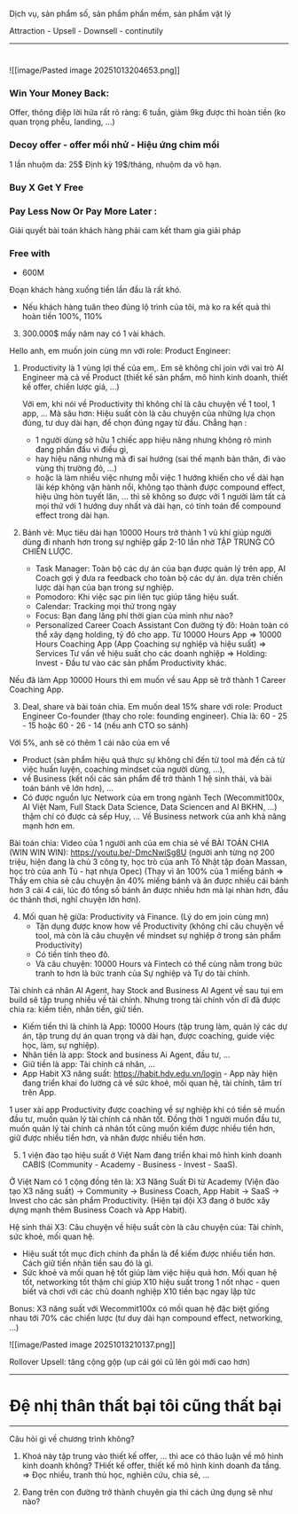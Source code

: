 Dịch vụ, sản phẩm số, sản phẩm phần mềm, sản phẩm vật lý 

Attraction  - Upsell - Downsell - continutily 

----
# 

![[image/Pasted image 20251013204653.png]]



### Win Your Money Back: 
Offer, thông điệp lời hứa rất rõ ràng: 6 tuần, giảm 9kg được thì hoàn tiền (ko quan trọng phễu, landing, ...)

### Decoy offer - offer mồi nhử - Hiệu ứng chim mồi
1 lần nhuộm da: 25$ 
Định kỳ 19$/tháng, nhuộm da vô hạn. 

### Buy X Get Y Free 

### Pay Less Now Or Pay More Later : 
Giải quyết bài toán khách hàng phải cam kết tham gia giải pháp 

### Free with
- 600M 

Đoạn khách hàng xuống tiền lần đầu là rất khó. 
- Nếu khách hàng tuân theo đúng lộ trình của tôi, mà ko ra kết quả thì hoàn tiền 100%, 110% 

3. 300.000$ mấy năm nay có 1 vài khách. 



Hello anh, em muốn join cùng mn với role: Product Engineer: 
1. Productivity là 1 vùng lợi thế của em,. 
	Em sẽ không chỉ join với vai trò AI Engineer mà cả về Product (thiết kế sản phẩm, mô hình kinh doanh, thiết kế offer, chiến lược giá, ...)

   Với em, khi nói về Productivity thì không chỉ là câu chuyện về 1 tool, 1 app, ...
   Mà sâu hơn: Hiệu suất còn là câu chuyện của những lựa chọn đúng, tư duy dài hạn, để chọn đúng ngay từ đầu. 
   Chẳng hạn : 
   - 1 người dùng sở hữu 1 chiếc app hiệu năng nhưng không rõ mình đang phấn đấu vì điều gì, 
   - hay hiệu năng nhưng mà đi sai hướng (sai thế mạnh bản thân, đi vào vùng thị trường đỏ, ...) 
   - hoặc là làm nhiều việc nhưng mỗi việc 1 hướng khiến cho về dài hạn lãi kép không vận hành nổi, không tạo thành được compound effect, hiệu ứng hòn tuyết lăn, ... thì sẽ không so được với 1 người làm tất cả mọi thứ với 1 hướng duy nhất và dài hạn, có tính toán để compound effect trong dài hạn.  
   
2. Bánh vẽ: Mục tiêu dài hạn 10000 Hours trở thành 1 vũ khí giúp người dùng đi nhanh hơn trong sự nghiệp gấp 2-10 lần nhờ TẬP TRUNG CÓ CHIẾN LƯỢC. 
   - Task Manager: Toàn bộ các dự án của bạn được quản lý trên app, AI Coach gợi ý đưa ra feedback cho toàn bộ các dự án. dựa trên chiến lược dài hạn của bạn trong sự nghiệp. 
   - Pomodoro: Khi việc sạc pin liên tục giúp tăng hiệu suất. 
   - Calendar: Tracking mọi thứ trong ngày 
   - Focus: Bạn đang lãng phí thời gian của mình như nào? 
   - Personalized Career Coach Assistant
Con đường tỷ đô: Hoàn toàn có thể xây dạng holding, tỷ đô cho app. 
Từ 10000 Hours App => 10000 Hours Coaching App (App Coaching sự nghiệp và hiệu suất) =>  Services Tư vấn về hiệu suất cho các doanh nghiệp => Holding: Invest - Đầu tư vào các sản phẩm Productivity khác. 

Nếu đã làm App 10000 Hours thì em muốn về sau App sẽ trở thành 1 Career Coaching App.

3. Deal, share và bài toán chia. 
Em muốn deal 15% share với role: Product Engineer Co-founder (thay cho role: founding engineer). Chia là: 60 - 25 - 15 hoặc 60 - 26 - 14 (nếu anh CTO so sánh)

Với 5%, anh sẽ có thêm 1 cái não của em về
- Product (sản phẩm hiệu quả thực sự không chỉ đến từ tool mà đến cả từ việc huấn luyện, coaching mindset của người dùng, ...), 
- về Business (kết nối các sản phẩm để trở thành 1 hệ sinh thái, và bài toán bánh vẽ lớn hơn), ... 
- Có được nguồn lực Network của em trong ngành Tech (Wecommit100x, AI Việt Nam, Full Stack Data Science, Data Sciencen and AI BKHN, ...) thậm chí có được cả sếp Huy, ...
  Về Business network của anh khả năng mạnh hơn em. 

Bài toán chia: Video của 1 người anh của em chia sẻ về BÀI TOÁN CHIA (WIN WIN WIN): https://youtu.be/-DmcNwiSg8U (người anh từng nợ 200 triệu, hiện đang là chủ 3 công ty, học trò của anh Tô Nhật tập đoàn Massan, học trò của anh Tú - hạt nhựa Opec) 
(Thay vì ăn 100% của 1 miếng bánh => Thầy em chia sẻ câu chuyện ăn 40% miếng bánh và ăn được nhiều cái bánh hơn 3 cái 4 cái, lúc đó tổng số bánh ăn được nhiều hơn mà lại nhàn hơn, đầu óc thảnh thơi, nghĩ chuyện lớn hơn).

4. Mối quan hệ giữa: Productivity và Finance. (Lý do em join cùng mn)
   - Tận dụng được know how về Productivity (không chỉ câu chuyện về tool, mà còn là câu chuyện về mindset sự nghiệp ở trong sản phẩm Productivity)
   - Có tiền tính theo đô. 
   - Và câu chuyện: 10000 Hours và Fintech có thể cùng nằm trong bức tranh to hơn là bức tranh của Sự nghiệp và Tự do tài chính. 

Tài chính cá nhân AI Agent, hay Stock and Business AI Agent về sau tụi em build sẽ tập trung nhiều về tài chính. Nhưng trong tài chính vốn dĩ đã được chia ra: kiếm tiền, nhân tiền, giữ tiền. 
 - Kiếm tiền thì là chính là App: 10000 Hours (tập trung làm, quản lý các dự án, tập trung dự án quan trọng và dài hạn, được coaching, guide việc học, làm, sự nghiệp).
 - Nhân tiền là app: Stock and business Ai Agent, đầu tư, ...
 - Giữ tiền là app: Tài chính cá nhân, ...
- App Habit X3 năng suất: https://habit.hdv.edu.vn/login  - App này hiện đang triển khai đo lường cả về sức khoẻ, mối quan hệ, tài chính, tâm trí trên App. 
  
1 user xài app Productivity được coaching về sự nghiệp khi có tiền sẽ muốn đầu tư, muốn quản lý tài chính cá nhân tốt. Đồng thời 1 người muốn đầu tư, muốn quản lý tài chính cá nhân tốt cũng muốn kiếm được nhiều tiền hơn, giữ được nhiều tiền hơn, và nhân được nhiều tiền hơn. 

5. 1 viện đào tạo hiệu suất ở Việt Nam đang triển khai mô hình kinh doanh CABIS (Community - Academy - Business - Invest - SaaS). 

Ở Việt Nam có 1 cộng đồng tên là: X3 Năng Suất
Đi từ Academy (Viện đào tạo X3 năng suất) -> Community -> Business Coach, App Habit -> SaaS -> Invest cho các sản phẩm Productivity. (Hiện tại đội X3 đang ở bước xây dựng mạnh thêm Business Coach và App Habit). 

Hệ sinh thái X3: Câu chuyện về hiệu suất còn là câu chuyện của: Tài chính, sức khoẻ, mối quan hệ. 
- Hiệu suất tốt mục đích chính đa phần là để kiếm được nhiều tiền hơn. Cách giữ tiền nhân tiền sau đó là gì. 
- Sức khoẻ và mối quan hệ tốt giúp làm việc hiệu quả hơn. Mối quan hệ tốt, networking tốt thậm chí giúp X10 hiệu suất trong 1 nốt nhạc - quen biết và chơi với các chủ doanh nghiệp X10 tiền bạc ngay lập tức

Bonus: X3 năng suất với Wecommit100x có mối quan hệ đặc biệt giống nhau tới 70% các chiến lược (tư duy dài hạn compound effect, networking, ...)
 





![[image/Pasted image 20251013210137.png]]

Rollover Upsell: tăng cộng gộp (up cái gói cũ lên gói mới cao hơn)


---
# Đệ nhị thân thất bại tôi cũng thất bại 



----

Câu hỏi gì về chương trình không? 
1. Khoá này tập trung vào thiết kế offer, ... thì ace có thảo luận về mô hình kinh doanh không? 
THiết kế offer, thiết kế mô hình kinh doanh đa tầng. 
=> Đọc nhiều, tranh thủ học, nghiên cứu, chia sẻ, ...


2. Đang trên con đường trở thành chuyên gia thì cách ứng dụng sẽ như nào? 